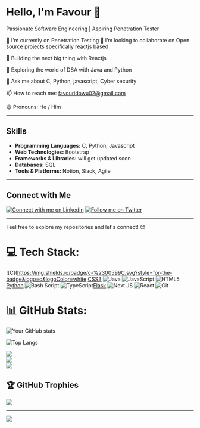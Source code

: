 # Hello, I'm Favour 👋

Passionate Software Engineering | Aspiring Penetration Tester

🌱 I'm currently on Penetration Testing
👯 I’m looking to collaborate on Open source projects specifically reactjs based

🤔 Building the next big thing with Reactjs

👀 Exploring the world of DSA with Java and Python

💬 Ask me about C, Python, javascript, Cyber security

📫 How to reach me: favouridowu02@gmail.com

😄 Pronouns: He / Him

---
## Skills

- **Programming Languages:** C, Python, Javascript
- **Web Technologies:** Bootstrap
- **Frameworks & Libraries:** will get updated soon
- **Databases:** SQL
- **Tools & Platforms:** Notion, Slack, Agile
  
---

## Connect with Me

[![Connect with me on LinkedIn](https://img.shields.io/badge/LinkedIn-Connect%20with%20me-blue?style=flat&logo=linkedin)](https://www.linkedin.com/in/favouridowu)
[![Follow me on Twitter](https://img.shields.io/badge/Twitter-Follow%20me-blue?style=flat&logo=twitter)](https://www.twitter.com/favour_eng)

---

Feel free to explore my repositories and let's connect! 😊


# 💻 Tech Stack:
![C](https://img.shields.io/badge/c-%2300599C.svg?style=for-the-badge&logo=c&logoColor=white [CSS3](https://img.shields.io/badge/css3-%231572B6.svg?style=for-the-badge&logo=css3&logoColor=white) ![Java](https://img.shields.io/badge/java-%23ED8B00.svg?style=for-the-badge&logo=openjdk&logoColor=white) ![JavaScript](https://img.shields.io/badge/javascript-%23323330.svg?style=for-the-badge&logo=javascript&logoColor=%23F7DF1E) ![HTML5](https://img.shields.io/badge/html5-%23E34F26.svg?style=for-the-badge&logo=html5&logoColor=white) [Python](https://img.shields.io/badge/python-3670A0?style=for-the-badge&logo=python&logoColor=ffdd54) ![Bash Script](https://img.shields.io/badge/bash_script-%23121011.svg?style=for-the-badge&logo=gnu-bash&logoColor=white) ![TypeScript](https://img.shields.io/badge/typescript-%23007ACC.svg?style=for-the-badge&logo=typescript&logoColor=white)[Flask](https://img.shields.io/badge/flask-%23000.svg?style=for-the-badge&logo=flask&logoColor=white)  ![Next JS](https://img.shields.io/badge/Next-black?style=for-the-badge&logo=next.js&logoColor=white) ![React](https://img.shields.io/badge/react-%2320232a.svg?style=for-the-badge&logo=react&logoColor=%2361DAFB) ![Git](https://img.shields.io/badge/git-%23F05033.svg?style=for-the-badge&logo=git&logoColor=white) 
# 📊 GitHub Stats:
![Your GitHub stats](https://github-readme-stats.vercel.app/api?username=Favouridowu02&show_icons=true&count_private=true&hide=contribs,issues&theme=radical)

![Top Langs](https://github-readme-stats.vercel.app/api/top-langs/?username=Favouridowu02&layout=compact&theme=radical)

![](https://github-readme-stats.vercel.app/api?username=Favouridowu02&theme=dark&hide_border=false&include_all_commits=false&count_private=false)<br/>
![](https://github-readme-streak-stats.herokuapp.com/?user=Favouridowu02&theme=dark&hide_border=false)<br/>
![](https://github-readme-stats.vercel.app/api/top-langs/?username=Favouridowu02&theme=dark&hide_border=false&include_all_commits=false&count_private=false&layout=compact)

## 🏆 GitHub Trophies
![](https://github-profile-trophy.vercel.app/?username=Favouridowu02&theme=radical&no-frame=false&no-bg=true&margin-w=4)

---
[![](https://visitcount.itsvg.in/api?id=Favouridowu02&icon=0&color=0)](https://visitcount.itsvg.in)

<!-- Proudly created with GPRM ( https://gprm.itsvg.in ) -->

